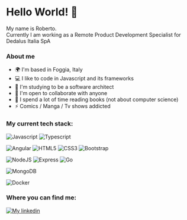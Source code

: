# Hello World! 👋

My name is Roberto.<br>Currently I am working as a Remote Product Development Specialist for Dedalus Italia SpA

### About me

* 🌍 I'm based in Foggia, Italy
* 💻 I like to code in Javascript and its frameworks
* 🧠 I'm studying to be a software architect
* 🤝 I'm open to collaborate with anyone
* 📖 I spend a lot of time reading books (not about computer science)
* ⚡ Comics / Manga / Tv shows addicted

### My current tech stack:

![Javascript](https://img.shields.io/badge/javascript-%23F7DF1E?logo=javascript&logoColor=black)
![Typescript](https://img.shields.io/badge/typescript-%233178C6?logo=typescript&logoColor=white)

![Angular](https://img.shields.io/badge/angular-%23DD0031?logo=angular)
![HTML5](https://img.shields.io/badge/html5-%23E34F26?logo=html5&logoColor=white)
![CSS3](https://img.shields.io/badge/css3-%231572B6?logo=css3&logoColor=white)
![Bootstrap](https://img.shields.io/badge/bootstrap-%237952B3?logo=bootstrap&logoColor=white)

![NodeJS](https://img.shields.io/badge/node.js-%23339933?logo=node.js&logoColor=white)
![Express](https://img.shields.io/badge/express-%23000000?logo=express&logoColor=white)
![Go](https://img.shields.io/badge/Go-00ADD8?logo=go&logoColor=white)

![MongoDB](https://img.shields.io/badge/mongodb-%2347A248?logo=mongodb&logoColor=white)

![Docker](https://img.shields.io/badge/docker-%232496ED?logo=docker&logoColor=white)

### Where you can find me:

[![My linkedin](https://img.shields.io/badge/linkedin-%230A66C2?logo=linkedin)](https://www.linkedin.com/in/roberto-stanziale/)
